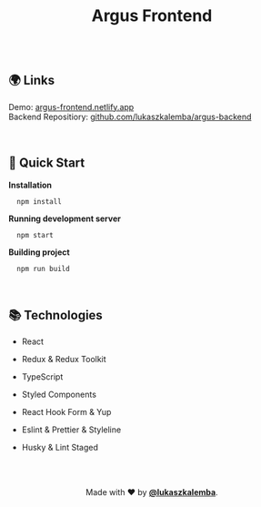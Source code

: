 <h1 align="center">
  Argus Frontend
</h1>

<br/>
<br/>

## 🌍 Links

Demo: <a href="https://argus-frontend.netlify.app/">argus-frontend.netlify.app</a><br>
Backend Repositiory: <a href="https://github.com/lukaszkalemba/argus-backend/">github.com/lukaszkalemba/argus-backend</a>

<br/>

## 🚀 Quick Start

**Installation**

```shell
  npm install
```

**Running development server**

```shell
  npm start
```

**Building project**

```shell
  npm run build
```

<br/>

## 📚 Technologies

- React
- Redux & Redux Toolkit
- TypeScript
- Styled Components
- React Hook Form & Yup
- Eslint & Prettier & Styleline
- Husky & Lint Staged

    <br/>
    <br/>

<p align="center">
  Made with ❤ by <a href="https://github.com/lukaszkalemba"><b>@lukaszkalemba</b></a>.
</p>
